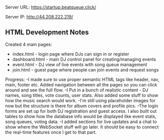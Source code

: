 Server URL: https://startup.beatqueue.click/

Server IP: http://44.208.222.219/

## HTML Development Notes

Created 4 main pages:
- index.html - login page where DJs can sign in or register
- dashboard.html - main DJ control panel for creating/managing events  
- event.html - DJ view of live events with song queue management
- join.html - guest page where people can join events and request songs

Progress:
-I made sure to use proper semantic HTML tags like header, nav, main, footer etc. Added navigation between all the pages so you can click around and see the full flow.
-I Put in a bunch of realistic content - DJ names, song titles, vote counts, user stats. Also added some stuff to show how the music search would work.
-I'm still using placeholder images for now but the structure is there for album covers and profile pics.
-The login forms are set up for both DJ registration and guest access. I also built out tables to show how the database info would be displayed like event stats, song queues, voting data.
-I added sections for live updates and a chat to show where the WebSocket stuff will go later. It should be easy to connect the real-time features once I get to that part.